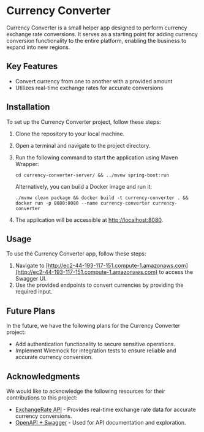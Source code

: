 # Currency Converter

Currency Converter is a small helper app designed to perform currency exchange rate conversions. It serves as a starting point for adding currency conversion functionality to the entire platform, enabling the business to expand into new regions.

## Key Features

- Convert currency from one to another with a provided amount
- Utilizes real-time exchange rates for accurate conversions

## Installation

To set up the Currency Converter project, follow these steps:

1. Clone the repository to your local machine.
2. Open a terminal and navigate to the project directory.
3. Run the following command to start the application using Maven Wrapper:

   `cd currency-converter-server/ && ../mvnw spring-boot:run`

    Alternatively, you can build a Docker image and run it:

    `./mvnw clean package && docker build -t currency-converter . && docker run -p 8080:8080 --name currency-converter currency-converter`

4. The application will be accessible at [http://localhost:8080](http://localhost:8080).

## Usage

To use the Currency Converter app, follow these steps:

1. Navigate to [http://ec2-44-193-117-151.compute-1.amazonaws.com](http://ec2-44-193-117-151.compute-1.amazonaws.com) to access the Swagger UI.
2. Use the provided endpoints to convert currencies by providing the required input.

## Future Plans

In the future, we have the following plans for the Currency Converter project:

- Add authentication functionality to secure sensitive operations.
- Implement Wiremock for integration tests to ensure reliable and accurate currency conversion.


## Acknowledgments

We would like to acknowledge the following resources for their contributions to this project:

- [ExchangeRate API](https://exchangerate.host/) - Provides real-time exchange rate data for accurate currency conversions.
- [OpenAPI + Swagger](https://swagger.io) - Used for API documentation and exploration.

